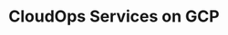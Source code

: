 ---
title: CloudOps Services on GCP
ExternalLink: https://cdn2.hubspot.net/hubfs/732832/One-pagers/EN_CloudOps_OP_Services%20on%20GCP_20-04-06-2.pdf
---